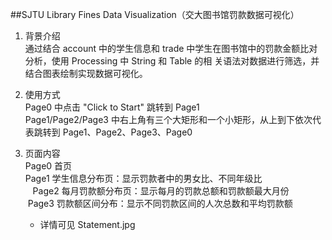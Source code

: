 ##SJTU Library Fines Data Visualization（交大图书馆罚款数据可视化）
  
1. 背景介绍  
    通过结合 account 中的学生信息和 trade 中学生在图书馆中的罚款金额比对分析，使用 Processing 中 String 和 Table 的相    关语法对数据进行筛选，并结合图表绘制实现数据可视化。  
    
2. 使用方式  
    Page0 中点击 "Click to Start" 跳转到 Page1  
    Page1/Page2/Page3 中右上角有三个大矩形和一个小矩形，从上到下依次代表跳转到 Page1、Page2、Page3、Page0  
  
3. 页面内容  
    Page0 首页  
    Page1 学生信息分布页：显示罚款者中的男女比、不同年级比  
    Page2 每月罚款额分布页：显示每月的罚款总额和罚款额最大月份  
    Page3 罚款额区间分布：显示不同罚款区间的人次总数和平均罚款额  
    * 详情可见 Statement.jpg
